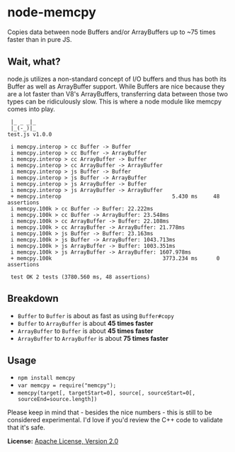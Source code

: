 node-memcpy
===========
Copies data between node Buffers and/or ArrayBuffers up to ~75 times faster than in pure JS.

Wait, what?
-----------
node.js utilizes a non-standard concept of I/O buffers and thus has both its Buffer as well as ArrayBuffer support.
While Buffers are nice because they are a lot faster than V8's ArrayBuffers, transferring data between those two
types can be ridiculously slow. This is where a node module like memcpy comes into play.

```
 |_ _ _|_
 |_(-_)|_                                                       test.js v1.0.0

 i memcpy.interop > cc Buffer -> Buffer
 i memcpy.interop > cc Buffer -> ArrayBuffer
 i memcpy.interop > cc ArrayBuffer -> Buffer
 i memcpy.interop > cc ArrayBuffer -> ArrayBuffer
 i memcpy.interop > js Buffer -> Buffer
 i memcpy.interop > js Buffer -> ArrayBuffer
 i memcpy.interop > js ArrayBuffer -> Buffer
 i memcpy.interop > js ArrayBuffer -> ArrayBuffer
 + memcpy.interop                                   5.430 ms     48 assertions
 i memcpy.100k > cc Buffer -> Buffer: 22.222ms
 i memcpy.100k > cc Buffer -> ArrayBuffer: 23.548ms
 i memcpy.100k > cc ArrayBuffer -> Buffer: 22.108ms
 i memcpy.100k > cc ArrayBuffer -> ArrayBuffer: 21.778ms
 i memcpy.100k > js Buffer -> Buffer: 23.163ms
 i memcpy.100k > js Buffer -> ArrayBuffer: 1043.713ms
 i memcpy.100k > js ArrayBuffer -> Buffer: 1003.351ms
 i memcpy.100k > js ArrayBuffer -> ArrayBuffer: 1607.978ms
 + memcpy.100k                                   3773.234 ms      0 assertions

 test OK 2 tests (3780.560 ms, 48 assertions)
```

Breakdown
---------
* `Buffer` to `Buffer` is about as fast as using `Buffer#copy`
* `Buffer` to `ArrayBuffer` is about **45 times faster**
* `ArrayBuffer` to `Buffer` is about **45 times faster**
* `ArrayBuffer` to `ArrayBuffer` is about **75 times faster**

Usage
-----
* `npm install memcpy`
* `var memcpy = require("memcpy");`
* `memcpy(target[, targetStart=0], source[, sourceStart=0[, sourceEnd=source.length])`

Please keep in mind that - besides the nice numbers - this is still to be considered experimental. I'd love if you'd
review the C++ code to validate that it's safe.

**License:** [Apache License, Version 2.0](http://www.apache.org/licenses/LICENSE-2.0.html)
